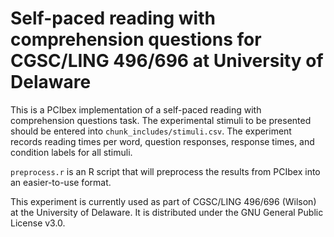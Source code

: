 # Self-paced reading with comprehension questions for CGSC/LING 496/696 at University of Delaware

This is a PCIbex implementation of a self-paced reading with comprehension questions task. The experimental stimuli to be presented should be entered into `chunk_includes/stimuli.csv`. The experiment records reading times per word, question responses, response times, and condition labels for all stimuli.

`preprocess.r` is an R script that will preprocess the results from PCIbex into an easier-to-use format.

This experiment is currently used as part of CGSC/LING 496/696 (Wilson) at the University of Delaware. It is distributed under the GNU General Public License v3.0.